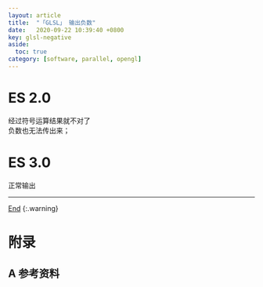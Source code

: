 ```yaml
---
layout: article
title:  "「GLSL」 输出负数"
date:   2020-09-22 10:39:40 +0800
key: glsl-negative
aside:
  toc: true
category: [software, parallel, opengl]
---
```

<span id='head'></span>

<!--more-->

# ES 2.0
经过符号运算结果就不对了   
负数也无法传出来；    

# ES 3.0
正常输出    

-------------------  
[End](#head)
{:.warning}  


# 附录
## A 参考资料
